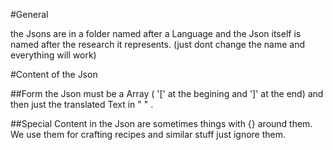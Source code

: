 #General

the Jsons are in a folder named after a Language and the Json itself is named after the research it represents. (just dont change the name and everything will work)

#Content of the Json

##Form
the Json must be a Array ( '[' at the begining and ']' at the end) and then just the translated Text in  " " .

##Special Content
in the Json are sometimes things with {} around them. We use them for crafting recipes and similar stuff just ignore them.
